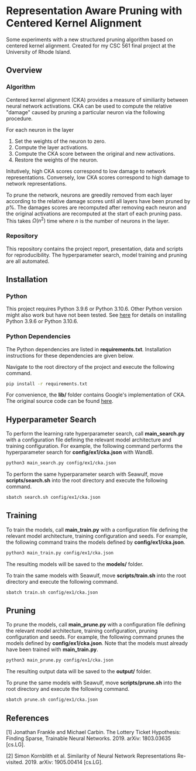 # Representation Aware Pruning with Centered Kernel Alignment

Some experiments with a new structured pruning algorithm based on centered kernel alignment. Created for my CSC 561 final project at the University of Rhode Island.

## Overview

### Algorithm

Centered kernel alignment (CKA) provides a measure of similiarity between neural network activations. CKA can be used to compute the relative "damage" caused by pruning a particular neuron via the following procedure.

For each neuron in the layer
1. Set the weights of the neuron to zero.
2. Compute the layer activations.
3. Compute the CKA score between the original and new activations.
4. Restore the weights of the neuron.

Initutively, high CKA scores correspond to low damage to network representations. Conversely, low CKA scores correspond to high damage to network representations. 

To prune the network, neurons are greedily removed from each layer according to the relative damage scores until all layers have been pruned by $p$%. The damages scores are recomputed after removing each neuron and the original activations are recomputed at the start of each pruning pass. This takes $\Omega(n^2)$ time where $n$ is the number of neurons in the layer.

### Repository

This repository contains the project report, presentation, data and scripts for reproducibility. The hyperparameter search, model training and pruning are all automated.

## Installation

### Python

This project requires Python 3.9.6 or Python 3.10.6. Other Python version might also work but have not been tested. See [here](https://www.python.org/downloads/) for details on installing Python 3.9.6 or Python 3.10.6.

### Python Dependencies

The Python dependencies are listed in **requirements.txt**. Installation instructions for these dependencies are given below.

Navigate to the root directory of the project and execute the following command.

```bash
pip install -r requirements.txt
```

For convenience, the **lib/** folder contains Google's implementation of CKA. The original source code can be found [here](https://github.com/google-research/google-research/tree/master/representation_similarity).

## Hyperparameter Search

To perform the learning rate hyperparameter search, call **main_search.py** with a configuration file defining the relevant model architecture and training configuration. For example, the following command performs the hyperparameter search for **config/ex1/cka.json** with WandB.
```bash
python3 main_search.py config/ex1/cka.json
```

To perform the same hyperparameter search with Seawulf, move **scripts/search.sh** into the root directory and execute the following command.
```bash
sbatch search.sh config/ex1/cka.json
```

## Training

To train the models, call **main_train.py** with a configuration file defining the relevant model architecture, training configuration and seeds. For example, the following command trains the models defined by **config/ex1/cka.json**.
```bash
python3 main_train.py config/ex1/cka.json
```

The resulting models will be saved to the **models/** folder.

To train the same models with Seawulf, move **scripts/train.sh** into the root directory and execute the following command.
```bash
sbatch train.sh config/ex1/cka.json
```

## Pruning

To prune the models, call **main_prune.py** with a configuration file defining the relevant model architecture, training configuration, pruning configuration and seeds. For example, the following command prunes the models defined by **config/ex1/cka.json**. Note that the models must already have been trained with **main_train.py**.
```bash
python3 main_prune.py config/ex1/cka.json
```

The resulting output data will be saved to the **output/** folder.

To prune the same models with Seawulf, move **scripts/prune.sh** into the root directory and execute the following command.
```bash
sbatch prune.sh config/ex1/cka.json
```

## References

\[1\] Jonathan Frankle and Michael Carbin. The Lottery Ticket Hypothesis:
Finding Sparse, Trainable Neural Networks. 2019. arXiv: 1803.03635 \[cs.LG\].

\[2\] Simon Kornblith et al. Similarity of Neural Network Representations Re-
visited. 2019. arXiv: 1905.00414 \[cs.LG\].
